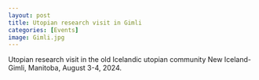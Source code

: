 ```yaml
---
layout: post
title: Utopian research visit in Gimli 
categories: [Events]
image: Gimli.jpg
---
```

Utopian research visit in the old Icelandic utopian community New Iceland-Gimli, Manitoba, August 3-4, 2024. 

